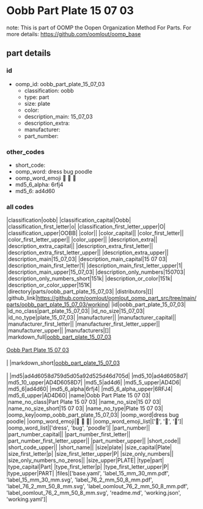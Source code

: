 # Oobb Part Plate 15 07 03  

note: This is part of OOMP the Oopen Organization Method For Parts. For more details: https://github.com/oomlout/oomp_base

##  part details





### id
* oomp_id: oobb_part_plate_15_07_03
  * classification: oobb
  * type: part
  * size: plate
  * color: 
  * description_main: 15_07_03
  * description_extra: 
  * manufacturer: 
  * part_number: 

### other_codes
* short_code: 
* oomp_word: dress bug poodle
* oomp_word_emoji :dress: :bug: :poodle:
* md5_6_alpha: 6rfj4
* md5_6: ad4d60

### all codes 
|classification|oobb|
|classification_capital|Oobb|
|classification_first_letter|o|
|classification_first_letter_upper|O|
|classification_upper|OOBB|
|color||
|color_capital||
|color_first_letter||
|color_first_letter_upper||
|color_upper||
|description_extra||
|description_extra_capital||
|description_extra_first_letter||
|description_extra_first_letter_upper||
|description_extra_upper||
|description_main|15_07_03|
|description_main_capital|15 07 03|
|description_main_first_letter|1|
|description_main_first_letter_upper|1|
|description_main_upper|15_07_03|
|description_only_numbers|150703|
|description_only_numbers_short|151k|
|description_or_color|151k|
|description_or_color_upper|151K|
|directory|parts/oobb_part_plate_15_07_03|
|distributors|[]|
|github_link|https://github.com/oomlout/oomlout_oomp_part_src/tree/main/parts/oobb_part_plate_15_07_03/working|
|id|oobb_part_plate_15_07_03|
|id_no_class|part_plate_15_07_03|
|id_no_size|15_07_03|
|id_no_type|plate_15_07_03|
|manufacturer||
|manufacturer_capital||
|manufacturer_first_letter||
|manufacturer_first_letter_upper||
|manufacturer_upper||
|manufacturers|[]|
|markdown_full|[oobb_part_plate_15_07_03](https://github.com/oomlout/oomlout_oomp_part_src/tree/main/parts/oobb_part_plate_15_07_03/working)<br>[](https://github.com/oomlout/oomlout_oomp_part_src/tree/main/parts/oobb_part_plate_15_07_03/working)<br>[Oobb Part Plate 15 07 03](https://github.com/oomlout/oomlout_oomp_part_src/tree/main/parts/oobb_part_plate_15_07_03/working)<br><br>|
|markdown_short|[oobb_part_plate_15_07_03](https://github.com/oomlout/oomlout_oomp_part_src/tree/main/parts/oobb_part_plate_15_07_03/working)<br><br>|
|md5|ad4d6058d759d5d05a92d525d46d705d|
|md5_10|ad4d6058d7|
|md5_10_upper|AD4D6058D7|
|md5_5|ad4d6|
|md5_5_upper|AD4D6|
|md5_6|ad4d60|
|md5_6_alpha|6rfj4|
|md5_6_alpha_upper|6RFJ4|
|md5_6_upper|AD4D60|
|name|Oobb Part Plate 15 07 03|
|name_no_class|Part Plate 15 07 03|
|name_no_size|15 07 03|
|name_no_size_short|15 07 03|
|name_no_type|Plate 15 07 03|
|oomp_key|oomp_oobb_part_plate_15_07_03|
|oomp_word|dress bug poodle|
|oomp_word_emoji|:dress: :bug: :poodle:|
|oomp_word_emoji_list|[':dress:', ':bug:', ':poodle:']|
|oomp_word_list|['dress', 'bug', 'poodle']|
|part_number||
|part_number_capital||
|part_number_first_letter||
|part_number_first_letter_upper||
|part_number_upper||
|short_code||
|short_code_upper||
|short_name||
|size|plate|
|size_capital|Plate|
|size_first_letter|p|
|size_first_letter_upper|P|
|size_only_numbers||
|size_only_numbers_no_zeros||
|size_upper|PLATE|
|type|part|
|type_capital|Part|
|type_first_letter|p|
|type_first_letter_upper|P|
|type_upper|PART|
|files|['base.yaml', 'label_15_mm_30_mm.pdf', 'label_15_mm_30_mm.svg', 'label_76_2_mm_50_8_mm.pdf', 'label_76_2_mm_50_8_mm.svg', 'label_oomlout_76_2_mm_50_8_mm.pdf', 'label_oomlout_76_2_mm_50_8_mm.svg', 'readme.md', 'working.json', 'working.yaml']|
